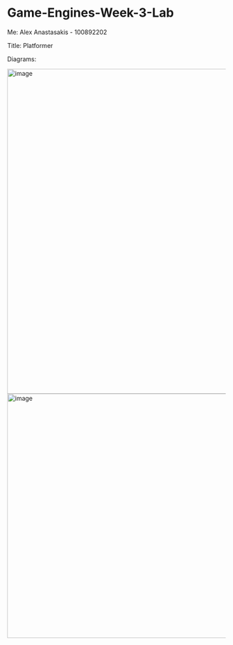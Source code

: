 # Game-Engines-Week-3-Lab

Me:
Alex Anastasakis - 100892202

Title: 
Platformer
 
Diagrams:



<img width="710" height="747" alt="image" src="https://github.com/user-attachments/assets/87e67d1f-35fc-4ab4-adc9-f47617a5faa7" />




<img width="1176" height="562" alt="image" src="https://github.com/user-attachments/assets/c3022671-244d-463b-b0eb-37ec7e3c20c7" />









